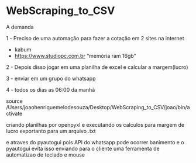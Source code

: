 # WebScraping_to_CSV

A demanda

1 - Preciso de uma automação para fazer a cotação em 2 sites na internet
- kabum
- https://www.studiopc.com.br
“memória ram 16gb"

2 - Depois disso jogar em uma planilha de excel e calcular a margem(lucro)

3 - enviar em um grupo do whatsapp

4 - todos os dias as 06:00 da manhã

source /Users/joaohenriquemelodesouza/Desktop/WebScraping_to_CSV/joao/bin/activate

criando planilhas por openpyxl
e executando os calculos para margem de lucro exportanto para um arquivo .txt

e atraves do pyautogui pois API do whatsapp pode ocorrer banimento
e o pyautogui evita isso
enviando para o cliente
uma ferramenta de automatizao de teclado e mouse

